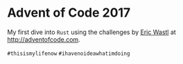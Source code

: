 # Advent of Code 2017

My first dive into `Rust` using the challenges by [Eric Wastl](https://twitter.com/ericwastl) at http://adventofcode.com.

`#thisismylifenow` `#ihavenoideawhatimdoing`
